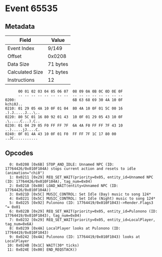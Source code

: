 # Event 65535

## Metadata

| Field           | Value    |
|-----------------|----------|
| Event Index     | 9/149    |
| Offset          | 0x0208   |
| Data Size       | 71 bytes |
| Calculated Size | 71 bytes |
| Instructions    | 12       |

```
      00 01 02 03 04 05 06 07  08 09 0A 0B 0C 0D 0E 0F
      -- -- -- -- -- -- -- --  -- -- -- -- -- -- -- --
0200:                          6B 63 68 69 30 4A 10 0F          kchi0J..
0210: 01 29 05 4A 10 0F 01 04  80 4A 10 0F 01 5C 00 16  .).J.....J...\..
0220: 80 5C 01 16 80 92 01 43  10 0F 01 29 05 43 10 0F  .\.....C...).C..
0230: 01 04 29 05 F0 FF FF 7F  6A 4A F0 FF FF 7F 43 10  ..).....jJ....C.
0240: 0F 01 4A 43 10 0F 01 F0  FF FF 7F 1C 17 80 00     ..JC........... 
```

## Opcodes

```
  0: 0x0208 [0x6B] STOP_AND_IDLE: Unnamed NPC (ID: 17764426/0x010F104A) stops current action and resets to idle (animation="chi0")
  1: 0x0211 [0x29] REQ_SET_WAIT(priority=0x05, entity_id=Unnamed NPC (ID: 17764426/0x010F104A), tag_num=0x04)
  2: 0x0218 [0x80] LOAD_WAIT(entity=Unnamed NPC (ID: 17764426/0x010F104A))
  3: 0x021D [0x5C] MUSIC_CONTROL: Set Idle (Day) music to song 124*
  4: 0x0221 [0x5C] MUSIC_CONTROL: Set Idle (Night) music to song 124*
  5: 0x0225 [0x92] Pulonono (ID: 17764419/0x010F1043)->Render.Flags3 ^= 0x01
  6: 0x022B [0x29] REQ_SET_WAIT(priority=0x05, entity_id=Pulonono (ID: 17764419/0x010F1043), tag_num=0x04)
  7: 0x0232 [0x29] REQ_SET_WAIT(priority=0x05, entity_id=LocalPlayer, tag_num=0x6A)
  8: 0x0239 [0x4A] LocalPlayer looks at Pulonono (ID: 17764419/0x010F1043)
  9: 0x0242 [0x4A] Pulonono (ID: 17764419/0x010F1043) looks at LocalPlayer
 10: 0x024B [0x1C] WAIT(30* ticks)
 11: 0x024E [0x00] END_REQSTACK()
```
